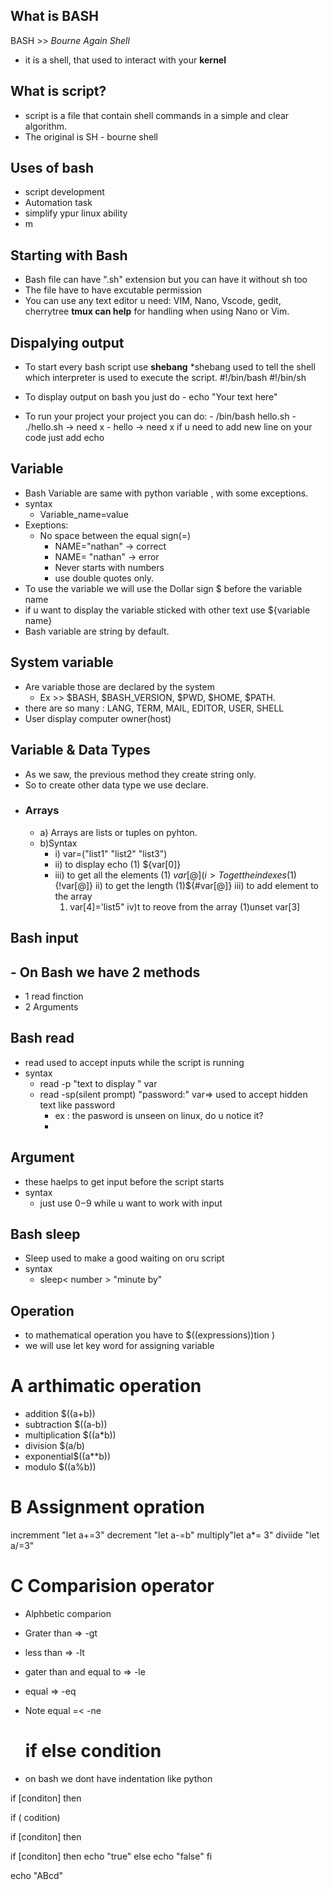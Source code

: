  ## What is BASH
BASH  >> *Bourne Again Shell*
- it is a shell, that used to interact with your **kernel**
##  What is script?
- script is a file that contain shell commands in a simple and clear algorithm.
- The original is SH - bourne shell 
## Uses of bash 
- script development 
- Automation  task
- simplify ypur linux ability
- m
## Starting with Bash
- Bash file can have ".sh" extension but you can have it without sh too
- The file have to have excutable permission
- You can use any text editor u need: VIM, Nano, Vscode, gedit, cherrytree
**tmux can help** for handling when using Nano or Vim.
## Dispalying  output 
-  To start every bash script use **shebang**
*shebang used to tell the shell which interpreter is used  to execute the script.
     #!/bin/bash
     #!/bin/sh

- To display output on bash you just do 
      -  echo  "Your text here"
 - To run your project your project you can do:
        - /bin/bash hello.sh
        - ./hello.sh -> need x
        - hello -> need x
if u need to add new line on your code just add echo 
## Variable
- Bash Variable are same with python variable , with some exceptions.
- syntax
     - Variable_name=value
- Exeptions:
     - No space between the equal sign(=)
         - NAME="nathan" -> correct
         - NAME= "nathan" -> error
         - Never starts with numbers 
         - use double quotes only.
 - To use the variable we will use the Dollar sign $ before the variable name 
 - if u want to display the variable sticked with other text use ${variable name}
 - Bash variable are string by default.
## System variable
 - Are variable those are declared by the system
     - Ex >> $BASH, $BASH_VERSION, $PWD, $HOME, $PATH.
 - there are so many : LANG, TERM, MAIL, EDITOR, USER, SHELL
 - User display computer owner(host)
## Variable & Data Types
- As we saw, the previous method they create string only.
- So to create other data type we use declare.
- ### Arrays
     - a)  Arrays are lists or tuples on pyhton.
     - b)Syntax
        - i) var=("list1"  "list2"  "list3")
        - ii) to display echo 
             (1) ${var[0]}
        - iii) to get all the elements
              (1) ${var[@]}
         (i> To get the indexes
              (1)${!var[@]}
        ii) to get the length
              (1)${#var[@]}
          iii) to add element to the array
             1) var[4]='list5"
        iv)t to reove from the array
          (1)unset var[3]

## Bash input
## - On Bash we have 2 methods
   - 1 read finction
   -  2 Arguments
##  Bash read
- read used to accept inputs while the script is running
- syntax
    -  read -p "text to display " var
    - read -sp(silent prompt) "password:" var=> used to accept hidden text like password
         - ex : the pasword is unseen on linux, do u notice it?
         - 
## Argument
- these haelps to get input before the script starts
- syntax 
    -  just use $0-$9 while u want to work with input



## Bash sleep 
- Sleep used to make a good waiting on  oru script
- syntax 
     -   sleep< number >  "minute by"




## Operation
- to mathematical operation you have to $((expressions))tion )
- we will use let key word for assigning variable 
# A arthimatic operation
- addition $((a+b))
- subtraction $((a-b))
- multiplication $((a*b))
- division $(a/b)
- exponential$((a**b))
- modulo $((a%b))
# B Assignment opration 
incremment "let a+=3"
decrement "let a-=b"
multiply"let a*= 3"
diviide "let a/=3"
#  C Comparision operator
- Alphbetic comparion 
- Grater than => -gt
- less than => -lt
- gater than and equal to => -le
- equal => -eq
- Note equal =< -ne
  
  # if else condition
- on bash we dont have indentation like python 



if [conditon]
then 


if ( codition)


if [conditon]
then 

if [conditon]
then 
echo "true"
else
echo "false"
fi


echo "ABcd"



